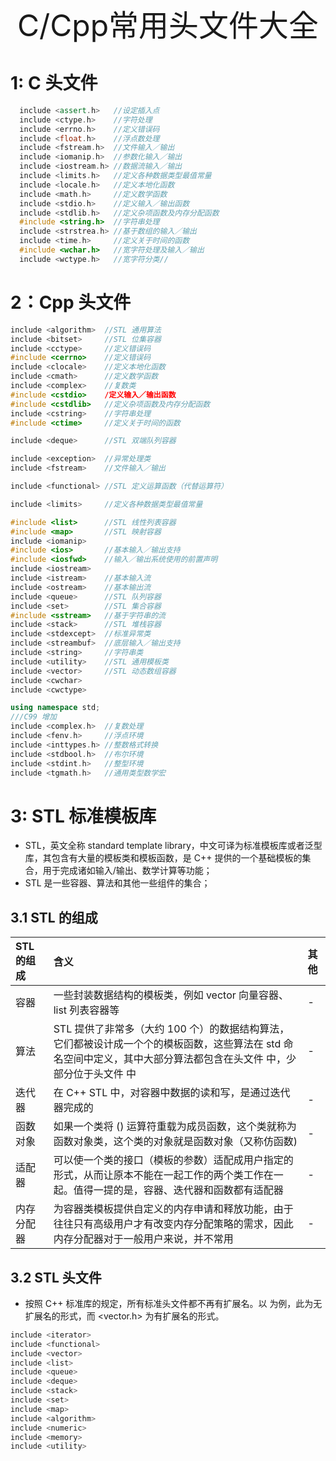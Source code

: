 
<div align='center' ><font size='50'>C/Cpp常用头文件大全</font></div>

# 1: C 头文件

```cpp
  include <assert.h>   //设定插入点
  include <ctype.h>    //字符处理
  include <errno.h>    //定义错误码
  include <float.h>    //浮点数处理
  include <fstream.h>  //文件输入／输出
  include <iomanip.h>  //参数化输入／输出
  include <iostream.h> //数据流输入／输出
  include <limits.h>   //定义各种数据类型最值常量
  include <locale.h>   //定义本地化函数
  include <math.h>     //定义数学函数
  include <stdio.h>    //定义输入／输出函数
  include <stdlib.h>   //定义杂项函数及内存分配函数
  #include <string.h>  //字符串处理
  include <strstrea.h> //基于数组的输入／输出
  include <time.h>     //定义关于时间的函数
  #include <wchar.h>   //宽字符处理及输入／输出
  include <wctype.h>   //宽字符分类//

```

# 2：Cpp 头文件

```cpp
include <algorithm>  //STL 通用算法
include <bitset>     //STL 位集容器
include <cctype>     //定义错误码
#include <cerrno>    //定义错误码
include <clocale>    //定义本地化函数
include <cmath>      //定义数学函数
include <complex>    //复数类
#include <cstdio>    /定义输入／输出函数
#include <cstdlib>   //定义杂项函数及内存分配函数
include <cstring>    //字符串处理
#include <ctime>     //定义关于时间的函数

include <deque>      //STL 双端队列容器

include <exception>  //异常处理类
include <fstream>    //文件输入／输出

include <functional> //STL 定义运算函数（代替运算符）

include <limits>     //定义各种数据类型最值常量

#include <list>      //STL 线性列表容器
#include <map>       //STL 映射容器
include <iomanip>
#include <ios>       //基本输入／输出支持
#include <iosfwd>    //输入／输出系统使用的前置声明
include <iostream>
include <istream>    //基本输入流
include <ostream>    //基本输出流
include <queue>      //STL 队列容器
include <set>        //STL 集合容器
#include <sstream>   //基于字符串的流
include <stack>      //STL 堆栈容器
include <stdexcept>  //标准异常类
include <streambuf>  //底层输入／输出支持
include <string>     //字符串类
include <utility>    //STL 通用模板类
include <vector>     //STL 动态数组容器
include <cwchar>
include <cwctype>

using namespace std;
///C99 增加
include <complex.h>  //复数处理
include <fenv.h>     //浮点环境
include <inttypes.h> //整数格式转换
include <stdbool.h>  //布尔环境
include <stdint.h>   //整型环境
include <tgmath.h>   //通用类型数学宏

```

# 3: STL 标准模板库

- STL，英文全称 standard template library，中文可译为标准模板库或者泛型库，其包含有大量的模板类和模板函数，是 C++ 提供的一个基础模板的集合，用于完成诸如输入/输出、数学计算等功能；
- STL 是一些容器、算法和其他一些组件的集合；

## 3.1 STL 的组成

| **STL 的组成** | 含义                                                                                                                                                                                     | 其他 |
| :------------- | :--------------------------------------------------------------------------------------------------------------------------------------------------------------------------------------- | :--- |
| 容器           | 一些封装数据结构的模板类，例如 vector 向量容器、list 列表容器等                                                                                                                          | -    |
| 算法           | STL 提供了非常多（大约 100 个）的数据结构算法，它们都被设计成一个个的模板函数，这些算法在 std 命名空间中定义，其中大部分算法都包含在头文件 <algorithm> 中，少部分位于头文件 <numeric> 中 | -    |
| 迭代器         | 在 C++ STL 中，对容器中数据的读和写，是通过迭代器完成的                                                                                                                                  | -    |
| 函数对象       | 如果一个类将 () 运算符重载为成员函数，这个类就称为函数对象类，这个类的对象就是函数对象（又称仿函数)                                                                                      | -    |
| 适配器         | 可以使一个类的接口（模板的参数）适配成用户指定的形式，从而让原本不能在一起工作的两个类工作在一起。值得一提的是，容器、迭代器和函数都有适配器                                             | -    |
| 内存分配器     | 为容器类模板提供自定义的内存申请和释放功能，由于往往只有高级用户才有改变内存分配策略的需求，因此内存分配器对于一般用户来说，并不常用                                                     | -    |

## 3.2 STL 头文件

- 按照 C++ 标准库的规定，所有标准头文件都不再有扩展名。以 <vector> 为例，此为无扩展名的形式，而 <vector.h> 为有扩展名的形式。

```cpp
include <iterator>
include <functional>
include <vector>
include <list>
include <queue>
include <deque>
include <stack>
include <set>
include <map>
include <algorithm>
include <numeric>
include <memory>
include <utility>
```

